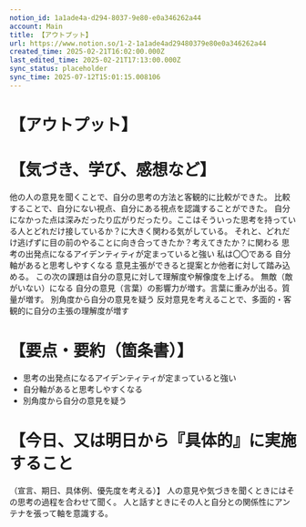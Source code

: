 ```yaml
---
notion_id: 1a1ade4a-d294-8037-9e80-e0a346262a44
account: Main
title: 【アウトプット】
url: https://www.notion.so/1-2-1a1ade4ad29480379e80e0a346262a44
created_time: 2025-02-21T16:02:00.000Z
last_edited_time: 2025-02-21T17:13:00.000Z
sync_status: placeholder
sync_time: 2025-07-12T15:01:15.008106
---
```

# 【アウトプット】

# 【気づき、学び、感想など】
他の人の意見を聞くことで、自分の思考の方法と客観的に比較ができた。
比較することで、自分にない視点、自分にある視点を認識することができた。
自分になかった点は深みだったり広がりだったり。ここはそういった思考を持っている人とどれだけ接しているか？に大きく関わる気がしている。
それと、どれだけ逃げずに目の前のやることに向き合ってきたか？考えてきたか？に関わる
思考の出発点になるアイデンティティが定まっていると強い
  私は〇〇である
自分軸があると思考しやすくなる
意見主張ができると提案とか他者に対して踏み込める。
この次の課題は自分の意見に対して理解度や解像度を上げる。
無敵（敵がいない）になる
自分の意見（言葉）の影響力が増す。言葉に重みが出る。質量が増す。
別角度から自分の意見を疑う
反対意見を考えることで、多面的・客観的に自分の主張の理解度が増す
# 【要点・要約（箇条書）】
- 思考の出発点になるアイデンティティが定まっていると強い
- 自分軸があると思考しやすくなる
- 別角度から自分の意見を疑う
# 【今日、又は明日から『具体的』に実施すること
（宣言、期日、具体例、優先度を考える）】
人の意見や気づきを聞くときにはその思考の過程を合わせて聞く。
人と話すときにその人と自分との関係性にアンテナを張って軸を意識する。